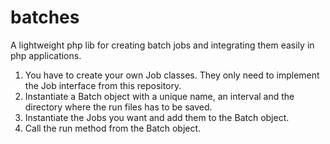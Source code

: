 # batches
A lightweight php lib for creating batch jobs and integrating them easily in php applications.

1. You have to create your own Job classes. They only need to implement the Job interface from this repository.
2. Instantiate a Batch object with a unique name, an interval and the directory where the run files has to be saved.
3. Instantiate the Jobs you want and add them to the Batch object.
4. Call the run method from the Batch object.